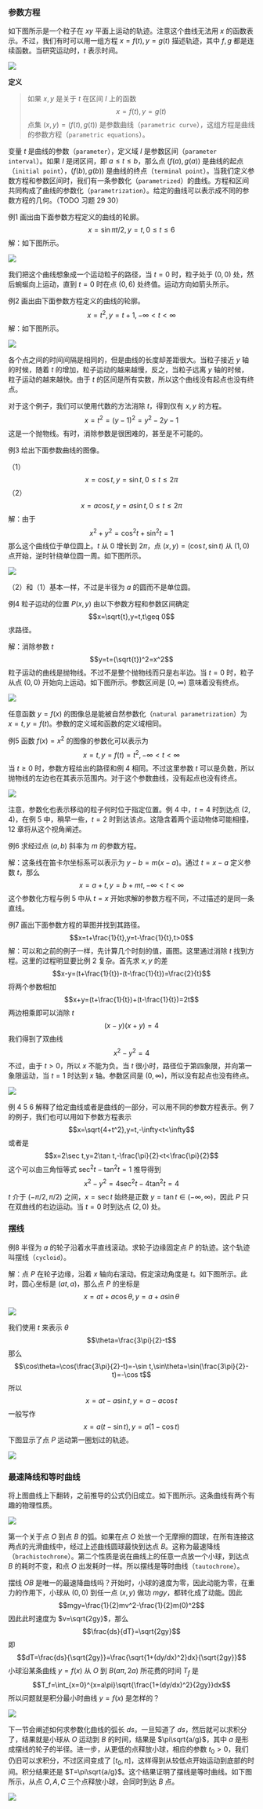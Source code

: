 ### 参数方程
如下图所示是一个粒子在 $xy$ 平面上运动的轨迹。注意这个曲线无法用 $x$ 的函数表示。不过，我们有时可以用一组方程 $x=f(t),y=g(t)$ 描述轨迹，其中 $f,g$ 都是连续函数。当研究运动时，$t$ 表示时间。

![](010.010.png)

**定义**
> 如果 $x,y$ 是关于 $t$ 在区间 $I$ 上的函数
> $$x=f(t),y=g(t)$$
> 点集 $(x,y)=(f(t),g(t))$ 是参数曲线（`parametric curve`），这组方程是曲线的参数方程（`parametric equations`）。

变量 $t$ 是曲线的参数（`parameter`），定义域 $I$ 是参数区间（`parameter interval`）。如果 $I$ 是闭区间，即 $a\leq t\leq b$，那么点 $(f(a),g(a))$ 是曲线的起点（`initial point`），$(f(b),g(b))$ 是曲线的终点（`terminal point`）。当我们定义参数方程和参数区间时，我们有一条参数化（`parametrized`）的曲线。方程和区间共同构成了曲线的参数化（`parametrization`）。给定的曲线可以表示成不同的参数方程的几何。（TODO 习题 29 30）

例1 画出由下面参数方程定义的曲线的轮廓。
$$x=\sin \pi t/2,y=t,0\leq t\leq 6$$
解：如下图所示。

![](010.020.png)

我们把这个曲线想象成一个运动粒子的路径，当 $t=0$ 时，粒子处于 $(0,0)$ 处，然后蜿蜒向上运动，直到 $t=0$ 时在点 $(0,6)$ 处终值。运动方向如箭头所示。

例2 画出由下面参数方程定义的曲线的轮廓。
$$x=t^2,y=t+1,-\infty<t<\infty$$
解：如下图所示。

![](010.030.png)

各个点之间的时间间隔是相同的，但是曲线的长度却差距很大。当粒子接近 $y$ 轴的时候，随着 $t$ 的增加，粒子运动的越来越慢，反之，当粒子远离 $y$ 轴的时候，粒子运动的越来越快。由于 $t$ 的区间是所有实数，所以这个曲线没有起点也没有终点。

对于这个例子，我们可以使用代数的方法消除 $t$，得到仅有 $x,y$ 的方程。
$$x=t^2=(y-1)^2=y^2-2y-1$$
这是一个抛物线。有时，消除参数是很困难的，甚至是不可能的。

例3 给出下面参数曲线的图像。

（1）
$$x=\cos t,y=\sin t,0\leq t\leq 2\pi$$
（2）
$$x=a\cos t,y=a\sin t,0\leq t\leq 2\pi$$
解：由于
$$x^2+y^2=\cos^2t+\sin^2t=1$$
那么这个曲线位于单位圆上。$t$ 从 $0$ 增长到 $2\pi$，点 $(x,y)=(\cos t,\sin t)$ 从 $(1,0)$ 点开始，逆时针绕单位圆一周。如下图所示。

![](010.040.png)

（2）和（1）基本一样，不过是半径为 $a$ 的圆而不是单位圆。

例4 粒子运动的位置 $P(x,y)$ 由以下参数方程和参数区间确定
$$x=\sqrt{t},y=t,t\geq 0$$
求路径。

解：消除参数 $t$
$$y=t=(\sqrt{t})^2=x^2$$
粒子运动的曲线是抛物线。不过不是整个抛物线而只是右半边。当 $t=0$ 时，粒子从点 $(0,0)$ 开始向上运动。如下图所示。参数区间是 $[0,\infty)$ 意味着没有终点。

![](010.050.png)

任意函数 $y=f(x)$ 的图像总是能被自然参数化（`natural parametrization`）为 $x=t,y=f(t)$。参数的定义域和函数的定义域相同。

例5 函数 $f(x)=x^2$ 的图像的参数化可以表示为
$$x=t,y=f(t)=t^2,-\infty<t<\infty$$
当 $t\geq 0$ 时，参数方程给出的路径和例 4 相同。不过这里参数 $t$ 可以是负数，所以抛物线的左边也在其表示范围内。对于这个参数曲线，没有起点也没有终点。

![](010.060.png)

注意，参数化也表示移动的粒子何时位于指定位置。例 4 中，$t=4$ 时到达点 $(2,4)$，在例 5 中，稍早一些，$t=2$ 时到达该点。这隐含着两个运动物体可能相撞，12 章将从这个视角阐述。

例6 求经过点 $(a,b)$ 斜率为 $m$ 的参数方程。

解：这条线在笛卡尔坐标系可以表示为 $y-b=m(x-a)$。通过 $t=x-a$ 定义参数 $t$，那么
$$x=a+t,y=b+mt,-\infty<t<\infty$$
这个参数化方程与例 5 中从 $t=x$ 开始求解的参数方程不同，不过描述的是同一条直线。

例7 画出下面参数方程的草图并找到其路径。
$$x=t+\frac{1}{t},y=t-\frac{1}{t},t>0$$
解：可以和之前的例子一样，先计算几个时刻的值，画图。这里通过消除 $t$ 找到方程。这里的过程明显要比例 2 复杂。首先求 $x,y$ 的差
$$x-y=(t+\frac{1}{t})-(t-\frac{1}{t})=\frac{2}{t}$$
将两个参数相加
$$x+y=(t+\frac{1}{t})+(t-\frac{1}{t})=2t$$
两边相乘即可以消除 $t$
$$(x-y)(x+y)=4$$
我们得到了双曲线
$$x^2-y^2=4$$
不过，由于 $t>0$，所以 $x$ 不能为负。当 $t$ 很小时，路径位于第四象限，并向第一象限运动，当 $t=1$ 时达到 $x$ 轴。参数区间是 $(0,\infty)$，所以没有起点也没有终点。

![](010.070.png)

例 4 5 6 解释了给定曲线或者是曲线的一部分，可以用不同的参数方程表示。例 7 的例子，我们也可以用如下参数方程表示
$$x=\sqrt{4+t^2},y=t,-\infty<t<\infty$$
或者是
$$x=2\sec t,y=2\tan t,-\frac{\pi}{2}<t<\frac{\pi}{2}$$
这个可以由三角恒等式 $\sec^2t -\tan^2t=1$ 推导得到
$$x^2-y^2=4\sec^2t-4\tan^2t=4$$
$t$ 介于 $(-\pi/2,\pi/2)$ 之间，$x=\sec t$ 始终是正数 $y=\tan t\in(-\infty,\infty)$，因此 $P$ 只在双曲线的右边运动。当 $t=0$ 时到达点 $(2,0)$ 处。

### 摆线
例8 半径为 $a$ 的轮子沿着水平直线滚动。求轮子边缘固定点 $P$ 的轨迹。这个轨迹叫摆线（`cycloid`）。

解：点 $P$ 在轮子边缘，沿着 $x$ 轴向右滚动。假定滚动角度是 $t$。如下图所示。此时，圆心坐标是 $(at,a)$，那么点 $P$ 的坐标是
$$x=at+a\cos\theta,y=a+a\sin\theta$$

![](010.090.png)

我们使用 $t$ 来表示 $\theta$
$$\theta=\frac{3\pi}{2}-t$$
那么
$$\cos\theta=\cos(\frac{3\pi}{2}-t)=-\sin t,\sin\theta=\sin(\frac{3\pi}{2}-t)=-\cos t$$
所以
$$x=at-a\sin t,y=a-a\cos t$$
一般写作
$$x=a(t-\sin t),y=a(1-\cos t)$$
下图显示了点 $P$ 运动第一圈划过的轨迹。

![](010.100.png)

### 最速降线和等时曲线
将上图曲线上下翻转，之前推导的公式仍旧成立。如下图所示。这条曲线有两个有趣的物理性质。

![](010.110.png)

第一个关于点 $O$ 到点 $B$ 的弧。如果在点 $O$ 处放一个无摩擦的圆球，在所有连接这两点的光滑曲线中，经过上述曲线圆球最快到达点 $B$。这称为最速降线（`brachistochrone`）。第二个性质是说在曲线上的任意一点放一个小球，到达点 $B$ 的耗时不变，和点 $O$ 出发耗时一样。所以摆线是等时曲线（`tautochrone`）。

摆线 $OB$ 是唯一的最速降曲线吗？开始时，小球的速度为零，因此动能为零，在重力的作用下，小球从 $(0,0)$ 到任一点 $(x,y)$ 做功 $mgy$，都转化成了动能。因此
$$mgy=\frac{1}{2}mv^2-\frac{1}{2}m(0)^2$$
因此此时速度为 $v=\sqrt{2gy}$，那么
$$\frac{ds}{dT}=\sqrt{2gy}$$
即
$$dT=\frac{ds}{\sqrt{2gy}}=\frac{\sqrt{1+(dy/dx)^2}dx}{\sqrt{2gy}}$$
小球沿某条曲线 $y=f(x)$ 从 $O$ 到 $B(a\pi,2a)$ 所花费的时间 $T_f$ 是
$$T_f=\int_{x=0}^{x=a\pi}\sqrt{\frac{1+(dy/dx)^2}{2gy}}dx$$
所以问题就是积分最小时曲线 $y=f(x)$ 是怎样的？

![](010.120.png)

下一节会阐述如何求参数化曲线的弧长 $ds$。一旦知道了 $ds$，然后就可以求积分了，结果就是小球从 $O$ 运动到 $B$ 的时间，结果是 $\pi\sqrt{a/g}$，其中 $a$ 是形成摆线的轮子的半径。进一步，从更低的点释放小球，相应的参数 $t_0>0$，我们仍旧可以求积分，不过区间变成了 $[t_0,\pi]$，这样得到从较低点开始运动到底部的时间。积分结果还是 $T=\pi\sqrt{a/g}$。这个结果证明了摆线是等时曲线。如下图所示，从点 $O,A,C$ 三个点释放小球，会同时到达 $B$ 点。

![](010.130.png)
